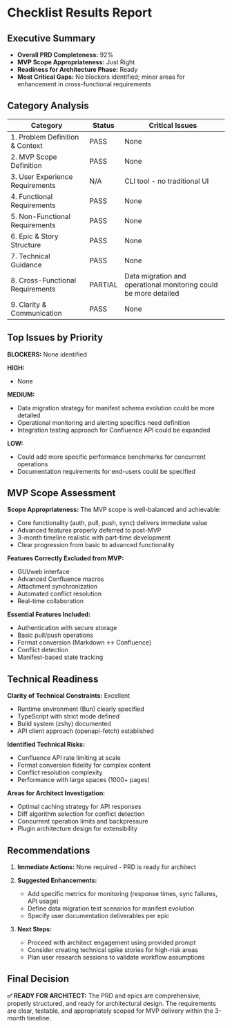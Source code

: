 # Checklist Results Report

## Executive Summary

- **Overall PRD Completeness:** 92%
- **MVP Scope Appropriateness:** Just Right
- **Readiness for Architecture Phase:** Ready
- **Most Critical Gaps:** No blockers identified; minor areas for enhancement in cross-functional requirements

## Category Analysis

| Category                         | Status  | Critical Issues |
| -------------------------------- | ------- | --------------- |
| 1. Problem Definition & Context  | PASS    | None            |
| 2. MVP Scope Definition          | PASS    | None            |
| 3. User Experience Requirements  | N/A     | CLI tool - no traditional UI |
| 4. Functional Requirements       | PASS    | None            |
| 5. Non-Functional Requirements   | PASS    | None            |
| 6. Epic & Story Structure        | PASS    | None            |
| 7. Technical Guidance            | PASS    | None            |
| 8. Cross-Functional Requirements | PARTIAL | Data migration and operational monitoring could be more detailed |
| 9. Clarity & Communication       | PASS    | None            |

## Top Issues by Priority

**BLOCKERS:** None identified

**HIGH:**
- None

**MEDIUM:**
- Data migration strategy for manifest schema evolution could be more detailed
- Operational monitoring and alerting specifics need definition
- Integration testing approach for Confluence API could be expanded

**LOW:**
- Could add more specific performance benchmarks for concurrent operations
- Documentation requirements for end-users could be specified

## MVP Scope Assessment

**Scope Appropriateness:** The MVP scope is well-balanced and achievable:
- Core functionality (auth, pull, push, sync) delivers immediate value
- Advanced features properly deferred to post-MVP
- 3-month timeline realistic with part-time development
- Clear progression from basic to advanced functionality

**Features Correctly Excluded from MVP:**
- GUI/web interface
- Advanced Confluence macros
- Attachment synchronization
- Automated conflict resolution
- Real-time collaboration

**Essential Features Included:**
- Authentication with secure storage
- Basic pull/push operations
- Format conversion (Markdown ↔ Confluence)
- Conflict detection
- Manifest-based state tracking

## Technical Readiness

**Clarity of Technical Constraints:** Excellent
- Runtime environment (Bun) clearly specified
- TypeScript with strict mode defined
- Build system (zshy) documented
- API client approach (openapi-fetch) established

**Identified Technical Risks:**
- Confluence API rate limiting at scale
- Format conversion fidelity for complex content
- Conflict resolution complexity
- Performance with large spaces (1000+ pages)

**Areas for Architect Investigation:**
- Optimal caching strategy for API responses
- Diff algorithm selection for conflict detection
- Concurrent operation limits and backpressure
- Plugin architecture design for extensibility

## Recommendations

1. **Immediate Actions:** None required - PRD is ready for architect

2. **Suggested Enhancements:**
   - Add specific metrics for monitoring (response times, sync failures, API usage)
   - Define data migration test scenarios for manifest evolution
   - Specify user documentation deliverables per epic

3. **Next Steps:**
   - Proceed with architect engagement using provided prompt
   - Consider creating technical spike stories for high-risk areas
   - Plan user research sessions to validate workflow assumptions

## Final Decision

**✅ READY FOR ARCHITECT:** The PRD and epics are comprehensive, properly structured, and ready for architectural design. The requirements are clear, testable, and appropriately scoped for MVP delivery within the 3-month timeline.
